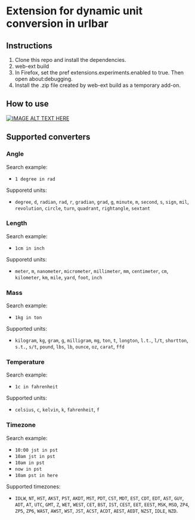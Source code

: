 # Extension for dynamic unit conversion in urlbar

## Instructions
1. Clone this repo and install the dependencies.
2. web-ext build
3. In Firefox, set the pref extensions.experiments.enabled to true. Then open about:debugging.
4. Install the .zip file created by web-ext build as a temporary add-on.

## How to use
[![IMAGE ALT TEXT HERE](https://img.youtube.com/vi/kChK0k1AYF0/0.jpg)](https://www.youtube.com/watch?v=kChK0k1AYF0RE)

## Supported converters
### Angle
Search example:
+ `1 degree in rad`

Supporetd units:
+ `degree`, `d`, `radian`, `rad`, `r`, `gradian`, `grad`, `g`, `minute`, `m`, `second`, `s`,  `sign`, `mil`, `revolution`, `circle`, `turn`, `quadrant`, `rightangle`, `sextant`

### Length
Search example:
+ `1cm in inch`

Supporetd units:
+ `meter`, `m`, `nanometer`, `micrometer`, `millimeter`, `mm`, `centimeter`, `cm`, `kilometer`, `km`, `mile`, `yard`, `foot`,  `inch`

### Mass
Search example:
+ `1kg in ton`

Supported units:
+ `kilogram`, `kg`, `gram`, `g`, `milligram`, `mg`, `ton`, `t`, `longton`, `l.t.`, `l/t`, `shortton`, `s.t.`, `s/t`, `pound`, `lbs`, `lb`, `ounce`, `oz`, `carat`, `ffd`

### Temperature
Search example:
+ `1c in fahrenheit`

Supported units:
+ `celsius`, `c`, `kelvin`, `k`, `fahrenheit`, `f`

### Timezone
Search example:
+ `10:00 jst in pst`
+ `10am jst in pst`
+ `10am in pst`
+ `now in pst`
+ `10am pst in here`

Supported timezones:
+ `IDLW`, `NT`, `HST`, `AKST`, `PST`, `AKDT`, `MST`, `PDT`, `CST`, `MDT`, `EST`, `CDT`, `EDT`, `AST`, `GUY`, `ADT`, `AT`, `UTC`, `GMT`, `Z`, `WET`, `WEST`, `CET`, `BST`, `IST`, `CEST`, `EET`, `EEST`, `MSK`, `MSD`, `ZP4`, `ZP5`, `ZP6`, `WAST`, `AWST`, `WST`, `JST`, `ACST`, `ACDT`, `AEST`, `AEDT`, `NZST`, `IDLE`, `NZD`.

